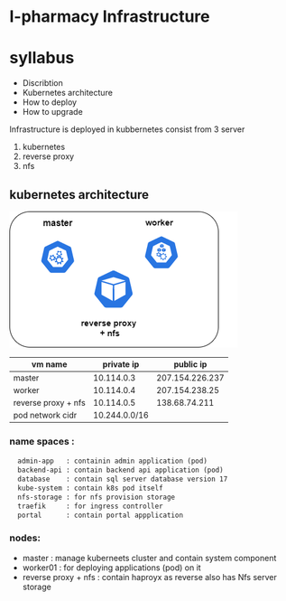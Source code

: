 # I-pharmacy Infrastructure

# syllabus

* Discribtion
* Kubernetes architecture
* How to deploy
* How to upgrade

Infrastructure is deployed in kubbernetes consist from  3 server 
1. kubernetes
2. reverse proxy
3. nfs

## kubernetes architecture  

![k8s](https://github.com/sherifkhedr/I-pharmacy/blob/master/infrak8s.drawio.png)   

| vm name | private ip  | public ip |  
|--------|--------|---------------------|
| master |  10.114.0.3  | 207.154.226.237 |
| worker |       10.114.0.4 |  207.154.238.25 |
| reverse proxy + nfs |  10.114.0.5    |      138.68.74.211      | 
| pod network cidr| 10.244.0.0/16 |

### name spaces :  
      admin-app   : containin admin application (pod) 
      backend-api : contain backend api application (pod)  
      database    : contain sql server database version 17
      kube-system : contain k8s pod itself
      nfs-storage : for nfs provision storage
      traefik     : for ingress controller
      portal      : contain portal appplication

### nodes:
* master : manage kuberneets cluster and contain system component
* worker01 : for deploying applications (pod) on it 
* reverse proxy + nfs : contain haproyx as reverse also has Nfs server storage
